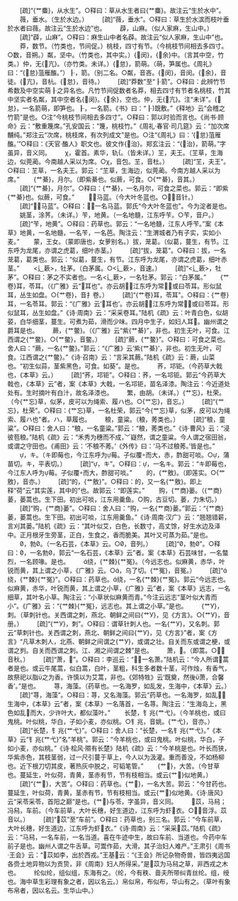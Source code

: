 <!-- { "loadSidebar": true } -->
　　[疏]“{艹麋}，从水生”。○释曰：草从水生者曰{艹麋}。故注云“生於水中”。
　　薇，垂水。（生於水边。）
　　[疏]“薇，垂水”。○释曰：草生於水滨而枝叶垂於水者曰薇。故注云“生於水边”也。
　　薜，山麻。（似人家麻，生山中。）
　　[疏]“薜，山麻”。○释曰：麻生山中者名薜。故注云“似人家麻，生山中”也。
　　莽，数节。（竹类也，节间促。）桃枝，四寸有节。（今桃枝节间相去多四寸。○数，音朔。）粼，坚中。（竹类也，其中实。）{闵}，{余}中。（言其中空，竹类。）仲，无{亢}。（亦竹类。未详。）{怠}，箭萌。（萌，笋属也。《周礼》曰：“{怠}菹雁醢。”）┠，箭。（别二名。○粼，音吝。{闵}，音闵。{余}，音徒。{亢}，音杭。{怠}，音待。）
　　[疏]“莽数”至“┠箭”。○释曰：此辨竹节希数及中空实萌┠之异名也。凡竹节间促数者名莽，相去四寸有节者名桃枝，竹其中坚实者名粼，其中空者名{闵}。{余}，空也。仲，无{亢}。注“未详”。{怠}，一名箭萌，即笋也。┠，一名箭。《书》曰：“┠既敷。”《释地》云“会稽之竹箭”是也。○注“今桃枝节间相去多四寸”。○释曰：郭以时验而言也。《尚书·顾命》云：“敷重篾席。”孔安国云：“篾，桃枝竹。”《周礼·春官·司几筵》云：“加次席黼纯。”郑注云“次席，桃枝席，有次列成文”是也。○注“《周礼》曰：‘{怠}菹雁醢。’”○释曰：《天官·醢人》职文也。彼文作{治}。郑玄注云：“{治}，箭萌。”字虽异，音义同。
　　χ，霍首。素华，轨。（皆未详。）芏，夫王。（芏草，生海边，似莞蔺。今南越人采以为席。○χ，音包。芏，音杜。）
　　[疏]“芏，夫王”。○释曰：芏草，一名夫王。郭云：“芏草，生海边，似莞蔺。今南方越人采以为席。”
　　{艹綦}，月尔。（即紫綦也。似蕨，可食。○{艹綦}，音其。）
　　[疏]“{艹綦}，月尔”。○释曰：{艹綦}，一名月尔，可食之菜也。郭云：“即紫{艹綦}也。似蕨，可食。”
　　，马蓝。（今大叶冬蓝也。○，音针。）
　　[疏]“，马蓝”。○释曰：，一名马蓝。郭氏“今大叶冬蓝也”。今为淀者是也。
　　姚茎，涂荠。（未详。）苄，地黄。（一名地髓，江东呼苄。○苄，音户。）
　　[疏]“苄，地黄”。○释曰：药草也。郭云：“一名地髓，江东人呼苄。”案《本草》地黄，一名地髓，一名苄，一名芭。陶注云：“生渭城者乃有子实，实如小麦。”
　　蒙，王女。（蒙即唐也，女萝别名。）拔，茏葛。（似葛，蔓生，有节。江东呼为龙尾，亦谓之虎葛，细叶赤茎。）
　　[疏]“拔，茏葛”。○释曰：拔，一名茏葛，葛类也。郭云：“似葛，蔓生，有节。江东呼为龙尾，亦谓之虎葛，细叶赤茎。”
　　<辶蔌>，牡茅。（白茅属。○<辶蔌>，音速。）
　　[疏]“<辶蔌>，牡茅”。○释曰：茅之不实者也。一名<辶蔌>，一名牡茅。郭云：“白茅属。”
　　{艹卷}耳，苓耳。（《广雅》云“耳也”。亦云胡，江东呼为常，或曰苓耳。形似鼠耳，丛生如盘。○{艹卷}，音扌卷。）
　　[疏]“{艹卷}耳，苓耳”。○释曰：{艹卷}耳，一名苓耳。郭云：“《广雅》云‘耳也’。亦云胡，江东呼为常，或曰苓耳。形似鼠耳，丛生如盘。”《诗·周南》云：“采采卷耳。”陆机《疏》云：叶青白色，似胡荽，白华细茎，蔓生。可煮为茹，滑而少味。四月中生子，如妇人耳。幽州谓之爵耳是也。
　　蕨，{艹鳖}。（《广雅》云“紫{艹綦}”，非也。初生无叶，可食。江西谓之{艹鳖}。○{艹鳖}，音鳖。）
　　[疏]“蕨，{艹鳖}”。○释曰：可食之菜也。舍人曰：“蕨，一名{艹鳖}。”郭云：“《广雅》云‘紫{艹綦}’，非也。初生无叶，可食。江西谓之{艹鳖}。”《诗·召南》云：“言采其蕨。”陆机《疏》云：蕨，山菜也。“初生似蒜，茎紫黑色，可食。如葵”。是也。
　　荞，邛钜。（今药草大戟也，《本草》云。）
　　[疏]“荞，邛钜”。○释曰：荞，一名邛钜。郭云“今药草大戟也，《本草》云”者，案《本草》大戟，一名邛钜，苗名泽漆。陶注云：今近道处处有。生时摘叶有白汁，故名泽漆也。
　　繁，由胡。（未详。）{艹忘}，杜荣。（今{艹忘}草，似茅，皮可以为绳索、履ハ也。○{艹忘}，音忘。）
　　[疏]“{艹忘}，杜荣”。○释曰：{艹忘}草，一名杜荣，郭云“今{艹忘}草，似茅，皮可以为绳索、履ハ也”者。ハ，草履也。
　　稂，童粱。（稂，莠类也。）
　　[疏]“稂，童粱”。○释曰：舍人曰：“稂，一名童粱。”郭云：“稂，莠类也。”《诗·曹风》云：“浸彼苞稂。”陆机《疏》云：“禾秀为穗而不成，﹀嶷然，谓之童粱。今人谓之宿田翁，或谓之守田也。《甫田》云：‘不稂不莠。’《外传》曰：‘马不过稂莠。’皆是也。”
　　，キ。（キ即莓也，今江东呼为莓。子似覆而大，赤，酢甜可啖。○，蒲苗切。キ，平表切。）
　　[疏]“，キ”。○释曰：，一名キ。郭云：“キ即莓也，今江东人呼为莓。子似覆而大，酢甜可啖。”
　　的，{艹敫}。（即莲实。○{艹敫}，音亦。）
　　[疏]“的，{艹敫}”。○释曰：的，又一名{艹敫}。即上释“荷”云“其实莲，其中的”也。故郭云：“即莲实。”
　　购，{艹商}蒌。（{艹商}蒌，蒌蒿也。生下田。初出可啖，江东用羹鱼。○购，古豆切。蒌，力朱切。）
　　[疏]“购，{艹商}蒌”。○释曰：舍人曰：“购，一名{艹商}蒌。”郭云：“{艹商}蒌，蒌蒿也。生下田。初出可啖，江东用羹鱼。”《诗·周南·汉广》云：“翘翘错薪，言刈其蒌。”陆机《疏》云：“其叶似艾，白色，长数寸，高丈馀，好生水边及泽中。正月根牙生旁茎，正白，生食之，香而脆美。其叶又可蒸为茹。”是也。
　　，勃。（一名石芸，《本草》云。○，音列。）
　　[疏]“，勃”。○释曰：，一名勃，郭云“一名石芸，《本草》云”者。案《本草》石芸味甘，一名螫烈，一名顾喙。是也。
　　绕，{艹棘}{艹冤}。（今远志也。似麻黄，赤华，叶锐而黄，其上谓之小草，《广雅》云。○，乌了切。{艹冤}，音冤。）
　　[疏]“绕，{艹棘}{艹冤}”。○释曰：药草也。绕，一名{艹棘}{艹冤}。郭云“今远志也。似麻黄，赤华，叶锐而黄，其上谓之小草，《广雅》云”者，案《本草》远志，一名细草，其叶名小草。陶注云：“小草状似麻黄而青。”今注云远志“茎叶似大青而小”。《广雅》云：“{艹棘}{艹冤}，远志也。其上谓之小草。”是也。
　　{艹У}，刺。（草刺针也。关西谓之刺，燕北、朝鲜之间曰{艹У}，见《方言》。○{艹У}，音册。）
　　[疏]“{艹У}，刺”。○释曰：谓草针刺人也。一名{艹У}，又名刺。郭云“草刺针也。关西谓之刺，燕北、朝鲜之间曰{艹У}，见《方言》”者，案《方言》“凡草木刺人，北燕、朝鲜之间谓之{艹У}，或谓之壮。自关而东或谓之梗，或谓之刿。自关而西谓之刺。江、湘之间谓之棘”是也。
　　萧，。（即蒿。○，音秋。）
　　[疏]“萧，”。○释曰：李巡云：“，一名萧。”陆机云：“今人所谓蒿者是也。或云牛尾蒿，似白蒿，白叶，茎粗，科生多者数十茎，可作烛，有香气，故祭祀以脂之为香。许慎以为艾蒿，非也。《郊特牲》云‘既奠，然後萧，合馨香’。”是也。
　　荨，海藻。（药草也。一名海罗，如乱发，生海中，《本草》云。）
　　[疏]“荨，海藻”。○释曰：荨，又名海藻。郭云“药草也。一名海罗，如乱，生海中，《本草》云”者，案《本草》一名落首，一名荨。陶注云：“生海岛上，黑色如乱而大，少许叶大，都似藻叶。”
　　长楚，钅兆{艹弋}。（今羊桃也，或曰鬼桃。叶似桃，华白，子如小麦，亦似桃。○钅兆，音姚。{艹弋}，音亦。）
　　[疏]“长楚，钅兆{艹弋}”。○释曰：舍人曰：“长楚，一名钅兆{艹弋}。”《本草》云“钅兆{艹弋}”名“羊桃”。郭云：“今羊桃也，或曰鬼桃。叶似桃，华白，子如小麦，亦似桃。”《诗·桧风·隰有长楚》陆机《疏》云：“今羊桃是也。叶长而狭，华紫赤色，其枝茎弱，过一尺引蔓于草上，今人以为汲灌。重而善没，不如杨柳也。近下根刀切其皮，著热灰中脱之，可韬笔管。”
　　{艹}，大苦。（今甘草也。蔓延生，叶似荷，青黄，茎赤有节，节有枝相当。或云{艹}似地黄。）
　　[疏]“{艹}，大苦”。○释曰：药草也。{艹}，一名大苦。郭云：“今甘药也。蔓延生，叶似荷，青黄，茎赤有节，节有枝相当。或云{艹}似地黄。《诗·唐风》云“采苓采苓，首阳之巅”是也。{艹}与苓，字虽异，音义同。
　　苡，马舄；冯舄，车前。（今车前草，大叶长穗，好生道边，江东呼为虾衣。○，音浮。苡音以。）
　　[疏]“苡”至“车前”。○释曰：药草也，别三名。郭云：“今车前草，大叶长穗，好生道边，江东呼为虾衣。”《诗·周南》云：“采采苡。”陆机《疏》云：“马舄，一名车前，一名当道。喜在牛迹中生，故曰车前、当道也。今药中车前子是也。幽州人谓之牛舌草。可鬻作茹，大滑。其子治妇人难产。”王肃引《周书·王会》云：“苡如李，出於西戎。”王基云：“《王会》所记杂物奇兽，皆四夷远国各赍土地异物以为贡贽，非《周南》妇人所得采。”是苡为马舄之草，非西戎之木也。
　　纶似纶，组似组，东海有之。（纶，今有秩、啬夫所带纠青丝纶。组，绶也。海中草生彩理有象之者，因以名云。）帛似帛，布似布，华山有之。（草叶有象布帛者，因以名云。生华山中。）
